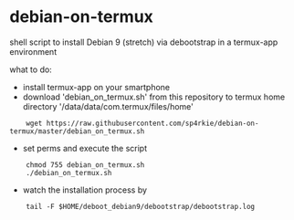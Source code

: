 # debian-on-termux
shell script to install Debian 9 (stretch) via debootstrap in a termux-app environment

what to do:

- install termux-app on your smartphone
- download 'debian_on_termux.sh' from this repository to termux home directory '/data/data/com.termux/files/home'
```
    wget https://raw.githubusercontent.com/sp4rkie/debian-on-termux/master/debian_on_termux.sh
```
- set perms and execute the script
```
    chmod 755 debian_on_termux.sh
    ./debian_on_termux.sh
```
- watch the installation process by
```
    tail -F $HOME/deboot_debian9/debootstrap/debootstrap.log
```
